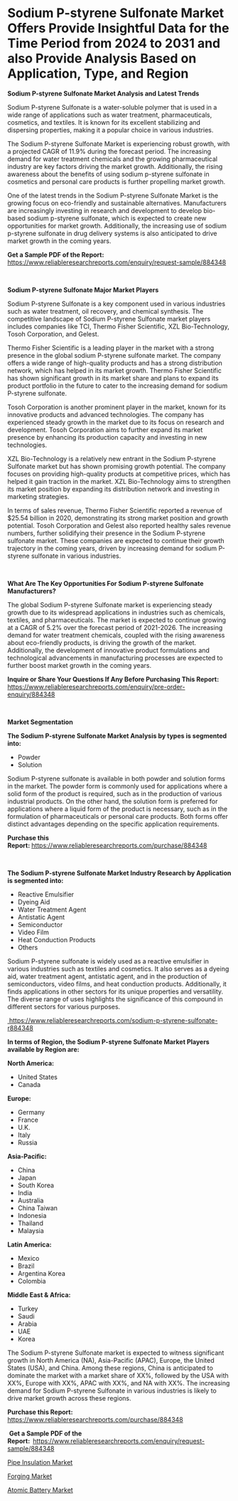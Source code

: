 <p><h1>Sodium P-styrene Sulfonate Market Offers Provide Insightful Data for the Time Period from 2024 to 2031 and also Provide Analysis Based on Application, Type, and Region</h1></p><p><strong>Sodium P-styrene Sulfonate Market Analysis and Latest Trends</strong></p>
<p><p>Sodium P-styrene Sulfonate is a water-soluble polymer that is used in a wide range of applications such as water treatment, pharmaceuticals, cosmetics, and textiles. It is known for its excellent stabilizing and dispersing properties, making it a popular choice in various industries.</p><p>The Sodium P-styrene Sulfonate Market is experiencing robust growth, with a projected CAGR of 11.9% during the forecast period. The increasing demand for water treatment chemicals and the growing pharmaceutical industry are key factors driving the market growth. Additionally, the rising awareness about the benefits of using sodium p-styrene sulfonate in cosmetics and personal care products is further propelling market growth.</p><p>One of the latest trends in the Sodium P-styrene Sulfonate Market is the growing focus on eco-friendly and sustainable alternatives. Manufacturers are increasingly investing in research and development to develop bio-based sodium p-styrene sulfonate, which is expected to create new opportunities for market growth. Additionally, the increasing use of sodium p-styrene sulfonate in drug delivery systems is also anticipated to drive market growth in the coming years.</p></p>
<p><strong>Get a Sample PDF of the Report:&nbsp;</strong> <a href="https://www.reliableresearchreports.com/enquiry/request-sample/884348">https://www.reliableresearchreports.com/enquiry/request-sample/884348</a></p>
<p>&nbsp;</p>
<p><strong>Sodium P-styrene Sulfonate Major Market Players</strong></p>
<p><p>Sodium P-styrene Sulfonate is a key component used in various industries such as water treatment, oil recovery, and chemical synthesis. The competitive landscape of Sodium P-styrene Sulfonate market players includes companies like TCI, Thermo Fisher Scientific, XZL Bio-Technology, Tosoh Corporation, and Gelest.</p><p>Thermo Fisher Scientific is a leading player in the market with a strong presence in the global sodium P-styrene sulfonate market. The company offers a wide range of high-quality products and has a strong distribution network, which has helped in its market growth. Thermo Fisher Scientific has shown significant growth in its market share and plans to expand its product portfolio in the future to cater to the increasing demand for sodium P-styrene sulfonate.</p><p>Tosoh Corporation is another prominent player in the market, known for its innovative products and advanced technologies. The company has experienced steady growth in the market due to its focus on research and development. Tosoh Corporation aims to further expand its market presence by enhancing its production capacity and investing in new technologies.</p><p>XZL Bio-Technology is a relatively new entrant in the Sodium P-styrene Sulfonate market but has shown promising growth potential. The company focuses on providing high-quality products at competitive prices, which has helped it gain traction in the market. XZL Bio-Technology aims to strengthen its market position by expanding its distribution network and investing in marketing strategies.</p><p>In terms of sales revenue, Thermo Fisher Scientific reported a revenue of $25.54 billion in 2020, demonstrating its strong market position and growth potential. Tosoh Corporation and Gelest also reported healthy sales revenue numbers, further solidifying their presence in the Sodium P-styrene sulfonate market. These companies are expected to continue their growth trajectory in the coming years, driven by increasing demand for sodium P-styrene sulfonate in various industries.</p></p>
<p>&nbsp;</p>
<p><strong>What Are The Key Opportunities For Sodium P-styrene Sulfonate Manufacturers?</strong></p>
<p><p>The global Sodium P-styrene Sulfonate market is experiencing steady growth due to its widespread applications in industries such as chemicals, textiles, and pharmaceuticals. The market is expected to continue growing at a CAGR of 5.2% over the forecast period of 2021-2026. The increasing demand for water treatment chemicals, coupled with the rising awareness about eco-friendly products, is driving the growth of the market. Additionally, the development of innovative product formulations and technological advancements in manufacturing processes are expected to further boost market growth in the coming years.</p></p>
<p><strong>Inquire or Share Your Questions If Any Before Purchasing This Report:</strong> <a href="https://www.reliableresearchreports.com/enquiry/pre-order-enquiry/884348">https://www.reliableresearchreports.com/enquiry/pre-order-enquiry/884348</a></p>
<p>&nbsp;</p>
<p><strong>Market Segmentation</strong></p>
<p><strong>The Sodium P-styrene Sulfonate Market Analysis by types is segmented into:</strong></p>
<p><ul><li>Powder</li><li>Solution</li></ul></p>
<p><p>Sodium P-styrene sulfonate is available in both powder and solution forms in the market. The powder form is commonly used for applications where a solid form of the product is required, such as in the production of various industrial products. On the other hand, the solution form is preferred for applications where a liquid form of the product is necessary, such as in the formulation of pharmaceuticals or personal care products. Both forms offer distinct advantages depending on the specific application requirements.</p></p>
<p><strong>Purchase this Report:&nbsp;</strong><a href="https://www.reliableresearchreports.com/purchase/884348">https://www.reliableresearchreports.com/purchase/884348</a></p>
<p>&nbsp;</p>
<p><strong>The Sodium P-styrene Sulfonate Market Industry Research by Application is segmented into:</strong></p>
<p><ul><li>Reactive Emulsifier</li><li>Dyeing Aid</li><li>Water Treatment Agent</li><li>Antistatic Agent</li><li>Semiconductor</li><li>Video Film</li><li>Heat Conduction Products</li><li>Others</li></ul></p>
<p><p>Sodium P-styrene sulfonate is widely used as a reactive emulsifier in various industries such as textiles and cosmetics. It also serves as a dyeing aid, water treatment agent, antistatic agent, and in the production of semiconductors, video films, and heat conduction products. Additionally, it finds applications in other sectors for its unique properties and versatility. The diverse range of uses highlights the significance of this compound in different sectors for various purposes.</p></p>
<p><a href="https://www.reliableresearchreports.com/sodium-p-styrene-sulfonate-r884348">&nbsp;https://www.reliableresearchreports.com/sodium-p-styrene-sulfonate-r884348</a></p>
<p><strong>In terms of Region, the Sodium P-styrene Sulfonate Market Players available by Region are:</strong></p>
<p>
    <p> <strong> North America: </strong>
        <ul>
            <li>United States</li>
            <li>Canada</li>
        </ul>
        </p> 
    <p> <strong> Europe: </strong>
        <ul>
            <li>Germany</li>
            <li>France</li>
            <li>U.K.</li>
            <li>Italy</li>
            <li>Russia</li>
        </ul>
        </p> 
    <p> <strong> Asia-Pacific: </strong>
        <ul>
            <li>China</li>
            <li>Japan</li>
            <li>South Korea</li>
            <li>India</li>
            <li>Australia</li>
            <li>China Taiwan</li>
            <li>Indonesia</li>
            <li>Thailand</li>
            <li>Malaysia</li>
        </ul>
        </p> 
    <p> <strong> Latin America: </strong>
        <ul>
            <li>Mexico</li>
            <li>Brazil</li>
            <li>Argentina Korea</li>
            <li>Colombia</li>
        </ul>
        </p> 
    <p> <strong> Middle East & Africa: </strong>
        <ul>
            <li>Turkey</li>
            <li>Saudi</li>
            <li>Arabia</li>
            <li>UAE</li>
            <li>Korea</li>
        </ul>
    </p>
    </p>
<p><p>The Sodium P-styrene Sulfonate market is expected to witness significant growth in North America (NA), Asia-Pacific (APAC), Europe, the United States (USA), and China. Among these regions, China is anticipated to dominate the market with a market share of XX%, followed by the USA with XX%, Europe with XX%, APAC with XX%, and NA with XX%. The increasing demand for Sodium P-styrene Sulfonate in various industries is likely to drive market growth across these regions.</p></p>
<p><strong>Purchase this Report: </strong><a href="https://www.reliableresearchreports.com/purchase/884348">https://www.reliableresearchreports.com/purchase/884348</a></p>
<p>&nbsp;<strong>Get a Sample PDF of the Report:&nbsp;&nbsp;</strong><a href="https://www.reliableresearchreports.com/enquiry/request-sample/884348">https://www.reliableresearchreports.com/enquiry/request-sample/884348</a></p>
<p><strong></strong></p>
<p><p><a href="https://github.com/CliffMedina6/Market-Research-Report-List-5/blob/main/pipe-insulation-market.md">Pipe Insulation Market</a></p><p><a href="https://github.com/suitykhatun12/Market-Research-Report-List-1/blob/main/forging-market.md">Forging Market</a></p><p><a href="https://view.publitas.com/reportprime-1/comprehensive-analysis-of-the-global-atomic-battery-market-growth-trends-market-forecasts-2024-2031/">Atomic Battery Market</a></p></p>